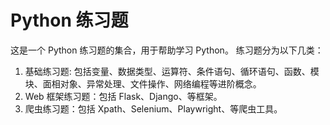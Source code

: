 # Python 练习题
这是一个 Python 练习题的集合，用于帮助学习 Python。
练习题分为以下几类：
1. 基础练习题: 包括变量、数据类型、运算符、条件语句、循环语句、函数、模块、面相对象、异常处理、文件操作、网络编程等进阶概念。
2. Web 框架练习题：包括 Flask、Django、等框架。
3. 爬虫练习题：包括 Xpath、Selenium、Playwright、等爬虫工具。
